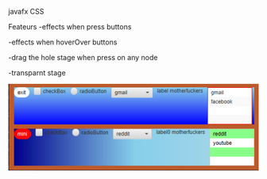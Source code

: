 javafx CSS

Feateurs 
-effects when press buttons

-effects when hoverOver buttons

-drag the hole stage when press on any node 

-transparnt stage




![Alt text](https://github.com/abdeelmadjid/javafx-Css/blob/master/Untitled.png?raw=true "screenshots")